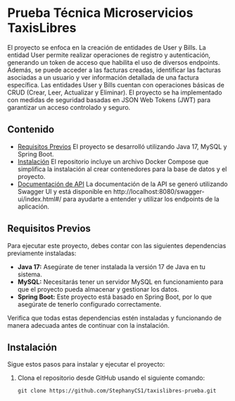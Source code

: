 # Prueba Técnica Microservicios TaxisLibres

El proyecto se enfoca en la creación de entidades de User y Bills. La entidad User permite realizar operaciones de registro y autenticación, generando un token de acceso que habilita el uso de diversos endpoints. Además, se puede acceder a las facturas creadas, identificar las facturas asociadas a un usuario y ver información detallada de una factura específica. Las entidades User y Bills cuentan con operaciones básicas de CRUD (Crear, Leer, Actualizar y Eliminar). El proyecto se ha implementado con medidas de seguridad basadas en JSON Web Tokens (JWT) para garantizar un acceso controlado y seguro.

## Contenido

- [Requisitos Previos](#requisitos-previos)
  El proyecto se desarrolló utilizando Java 17, MySQL y Spring Boot.
- [Instalación](#instalación)
  El repositorio incluye un archivo Docker Compose que simplifica la instalación al crear contenedores para la base de datos y el proyecto.
- [Documentación de API](#documentación-de-api)
  La documentación de la API se generó utilizando Swagger UI y está disponible en http://localhost:8080/swagger-ui/index.html#/ para ayudarte a entender y utilizar los endpoints de la aplicación.

## Requisitos Previos

Para ejecutar este proyecto, debes contar con las siguientes dependencias previamente instaladas:

- **Java 17:** Asegúrate de tener instalada la versión 17 de Java en tu sistema.
- **MySQL:** Necesitarás tener un servidor MySQL en funcionamiento para que el proyecto pueda almacenar y gestionar los datos.
- **Spring Boot:** Este proyecto está basado en Spring Boot, por lo que asegúrate de tenerlo configurado correctamente.

Verifica que todas estas dependencias estén instaladas y funcionando de manera adecuada antes de continuar con la instalación.

## Instalación

Sigue estos pasos para instalar y ejecutar el proyecto:

1. Clona el repositorio desde GitHub usando el siguiente comando:

   ```shell
   git clone https://github.com/StephanyCS1/taxislibres-prueba.git



